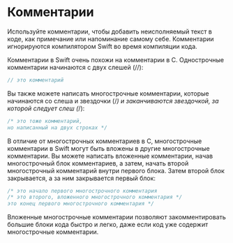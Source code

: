 # Комментарии
Используйте комментарии, чтобы добавить неисполняемый текст в коде, как примечание или напоминание самому себе. Комментарии игнорируются компилятором Swift во время компиляции кода.

Комментарии в Swift очень похожи на комментарии в C. Однострочные комментарии начинаются с двух слешей (//):

```swift
// это комментарий
```

Вы также можете написать многострочные комментарии, которые начинаются со слеша и звездочки (/*) и заканчиваются звездочкой, за которой следует слеш (*/):

```swift
/* это тоже комментарий,
но написанный на двух строках */
```

В отличие от многострочных комментариев в C, многострочные комментарии в Swift могут быть вложены в другие многострочные комментарии. Вы можете написать вложенные комментарии, начав многострочный блок комментариев, а затем, начать второй многострочный комментарий внутри первого блока. Затем второй блок закрывается, а за ним закрывается первый блок:

```swift
/* это начало первого многострочного комментария
/* это второго, вложенного многострочного комментария */
это конец первого многострочного комментария */
```

Вложенные многострочные комментарии позволяют закомментировать большие блоки кода быстро и легко, даже если код уже содержит многострочные комментарии.
